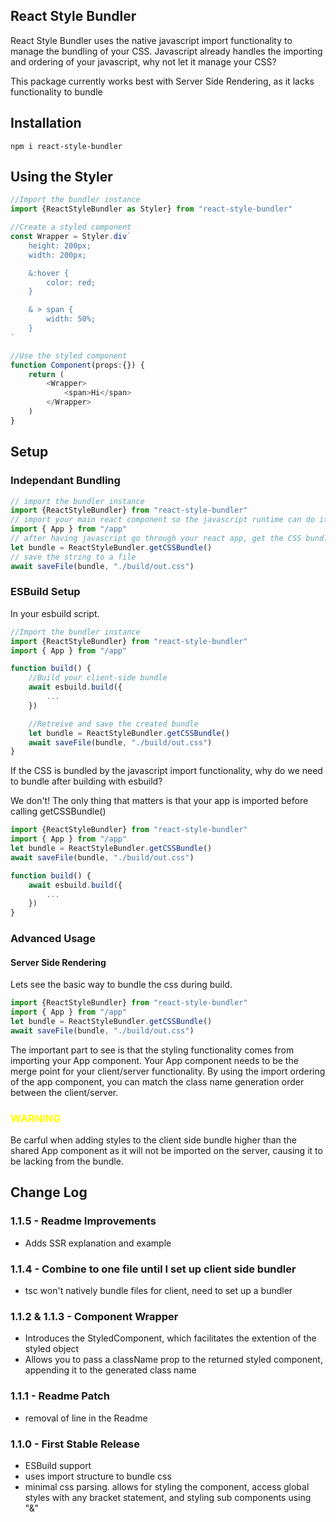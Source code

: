 ## React Style Bundler
React Style Bundler uses the native javascript import functionality to manage the bundling of your CSS.
Javascript already handles the importing and ordering of your javascript, why not let it manage your CSS?

This package currently works best with Server Side Rendering, as it lacks functionality to bundle
## Installation

```
npm i react-style-bundler
```

## Using the Styler
```typescript
//Import the bundler instance
import {ReactStyleBundler as Styler} from "react-style-bundler"

//Create a styled component
const Wrapper = Styler.div`
    height: 200px;
    width: 200px;

    &:hover {
        color: red;
    }

    & > span {
        width: 50%;
    }
`

//Use the styled component
function Component(props:{}) {
    return (
        <Wrapper>
            <span>Hi</span>
        </Wrapper>
    )
}
```

## Setup

### Independant Bundling
```typescript
// import the bundler instance
import {ReactStyleBundler} from "react-style-bundler"
// import your main react component so the javascript runtime can do it's thing
import { App } from "/app"
// after having javascript go through your react app, get the CSS bundle as a string
let bundle = ReactStyleBundler.getCSSBundle()
// save the string to a file
await saveFile(bundle, "./build/out.css")
```


### ESBuild Setup

In your esbuild script.
```typescript
//Import the bundler instance
import {ReactStyleBundler} from "react-style-bundler"
import { App } from "/app"

function build() {
    //Build your client-side bundle
    await esbuild.build({
        ...
    })

    //Retreive and save the created bundle
    let bundle = ReactStyleBundler.getCSSBundle()
    await saveFile(bundle, "./build/out.css")
}
```
If the CSS is bundled by the javascript import functionality, why do we need to bundle after building with esbuild?

We don't! The only thing that matters is that your app is imported before calling getCSSBundle()

```typescript
import {ReactStyleBundler} from "react-style-bundler"
import { App } from "/app"
let bundle = ReactStyleBundler.getCSSBundle()
await saveFile(bundle, "./build/out.css")

function build() {
    await esbuild.build({
        ...
    })    
}
```

### Advanced Usage
#### Server Side Rendering
Lets see the basic way to bundle the css during build.

```typescript
import {ReactStyleBundler} from "react-style-bundler"
import { App } from "/app"
let bundle = ReactStyleBundler.getCSSBundle()
await saveFile(bundle, "./build/out.css")
```
The important part to see is that the styling functionality comes from importing your App component.
Your App component needs to be the merge point for your client/server functionality. By using the import ordering of the app component, you can match the class name generation order between the client/server.

<h3 style="color:yellow;">WARNING</h3>
Be carful when adding styles to the client side bundle higher than the shared App component as it will not be imported on the server, causing it to be lacking from the bundle.

## Change Log
### 1.1.5 - Readme Improvements
- Adds SSR explanation and example

### 1.1.4 - Combine to one file until I set up client side bundler
- tsc won't natively bundle files for client, need to set up a bundler

### 1.1.2 & 1.1.3 - Component Wrapper
- Introduces the StyledComponent, which facilitates the extention of the styled object
- Allows you to pass a className prop to the returned styled component, appending it to the generated class name

### 1.1.1 - Readme Patch
- removal of line in the Readme

### 1.1.0 - First Stable Release
- ESBuild support
- uses import structure to bundle css
- minimal css parsing. allows for styling the component, access global styles with any bracket statement, and styling sub components using "&"